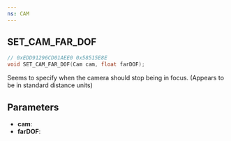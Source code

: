 ```yaml
---
ns: CAM
---
```

## SET_CAM_FAR_DOF

```c
// 0xEDD91296CD01AEE0 0x58515E8E
void SET_CAM_FAR_DOF(Cam cam, float farDOF);
```

Seems to specify when the camera should stop being in focus. (Appears to be in standard distance units)

## Parameters
* **cam**: 
* **farDOF**: 

